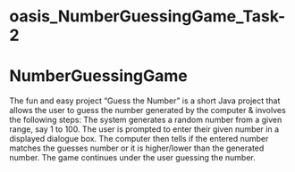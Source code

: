 # oasis_NumberGuessingGame_Task-2
# NumberGuessingGame
The fun and easy project “Guess the Number” is a short Java project that allows the user to guess the number generated by the computer & involves the following steps: 
The system generates a random number from a given range, say 1 to 100. The user is prompted to enter their given number in a displayed dialogue box. The computer then 
tells if the entered number matches the guesses number or it is higher/lower than the generated number. The game continues under the user guessing the number.

